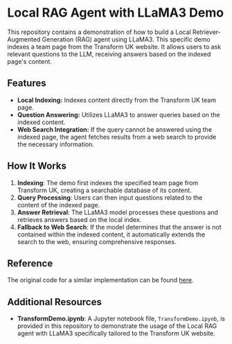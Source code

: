 # Local RAG Agent with LLaMA3 Demo

This repository contains a demonstration of how to build a Local Retriever-Augmented Generation (RAG) agent using LLaMA3. This specific demo indexes a team page from the Transform UK website. It allows users to ask relevant questions to the LLM, receiving answers based on the indexed page's content.

## Features

- **Local Indexing:** Indexes content directly from the Transform UK team page.
- **Question Answering:** Utilizes LLaMA3 to answer queries based on the indexed content.
- **Web Search Integration:** If the query cannot be answered using the indexed page, the agent fetches results from a web search to provide the necessary information.

## How It Works

1. **Indexing**: The demo first indexes the specified team page from Transform UK, creating a searchable database of its content.
2. **Query Processing**: Users can then input questions related to the content of the indexed page.
3. **Answer Retrieval**: The LLaMA3 model processes these questions and retrieves answers based on the local index.
4. **Fallback to Web Search**: If the model determines that the answer is not contained within the indexed content, it automatically extends the search to the web, ensuring comprehensive responses.


## Reference

The original code for a similar implementation can be found [here](https://github.com/langchain-ai/langgraph/blob/main/examples/rag/langgraph_rag_agent_llama3_local.ipynb).

## Additional Resources

- **TransformDemo.ipynb**: A Jupyter notebook file, `TransformDemo.ipynb`, is provided in this repository to demonstrate the usage of the Local RAG agent with LLaMA3 specifically tailored to the Transform UK website.
